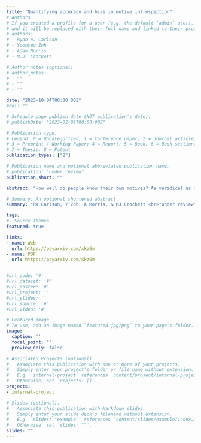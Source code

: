 ```yaml
---
title: "Quantifying accuracy and bias in motive introspection"
# Authors
# If you created a profile for a user (e.g. the default `admin` user), write the username (folder name) here 
# and it will be replaced with their full name and linked to their profile.
# authors:
# - Ryan W. Carlson
# - Yoonseo Zoh
# - Adam Morris
# - M.J. Crockett

# Author notes (optional)
# author_notes:
# - ""
# - ""
# - ""

date: "2023-10-04T00:00:00Z"
#doi: ""

# Schedule page publish date (NOT publication's date).
# publishDate: "2023-02-01T00:00:00Z"

# Publication type.
# Legend: 0 = Uncategorized; 1 = Conference paper; 2 = Journal article;
# 3 = Preprint / Working Paper; 4 = Report; 5 = Book; 6 = Book section;
# 7 = Thesis; 8 = Patent
publication_types: ["2"]

# Publication name and optional abbreviated publication name.
# publication: "under review"
publication_short: ""

abstract: "How well do people know their own motives? As veridical as introspection might seem intuitively, scientists often question subjective reports on motives, deeming them biased, inaccurate, or no more revealing than inferences made by outside observers. Such concerns about introspection are often cited, but less often tested. Here we present an approach for quantifying introspective accuracy and bias. Across five experiments (N=2191), we systematically compared people’s subjective reports of how much they wanted different outcomes to the preferences revealed by their actual choices. To probe biases, we compared a choice domain which typically features self-image concerns (reporting prosocial motivation) with one which does not (reporting nonsocial motives; Experiments 1a & 1b). To test for an insider advantage in introspective accuracy, we compared the accuracy of people’s reports about their own motives to the reports of an independent set of “observer” participants (Experiment 2). Finally, to probe whether subjective reports capture dynamic changes in motives, we examined introspective accuracy before and after experimentally shifting people’s social preferences (Experiments 3a & 3b). Across all experiments, we find evidence of robust introspective accuracy. Subjective reports of motives were strongly correlated with revealed preferences—exceeding chance and inferences made by observers—and these reports accurately updated when preferences changed. We also detected a bias: individuals whose motives deviated from their own standards tended to distort their level of prosocial motivation. By developing a method for probing the precision of motive introspection, this work challenges assumptions about its inherent unreliability—instead highlighting the value of subjective reports for predicting human behavior."

# Summary. An optional shortened abstract.
summary: "RW Carlson, Y Zoh, A Morris, & MJ Crockett <br>*under review* "

tags:
#- Source Themes
featured: true

links:
- name: Web
  url: https://psyarxiv.com/xkz6m
- name: PDF
  url: https://psyarxiv.com/xkz6m


#url_code: '#'
#url_dataset: '#'
#url_poster: '#'
#url_project: ''
#url_slides: ''
#url_source: '#'
#url_video: '#'

# Featured image
# To use, add an image named `featured.jpg/png` to your page's folder. 
image:
  caption: ''
  focal_point: ""
  preview_only: false

# Associated Projects (optional).
#   Associate this publication with one or more of your projects.
#   Simply enter your project's folder or file name without extension.
#   E.g. `internal-project` references `content/project/internal-project/index.md`.
#   Otherwise, set `projects: []`.
projects:
- internal-project

# Slides (optional).
#   Associate this publication with Markdown slides.
#   Simply enter your slide deck's filename without extension.
#   E.g. `slides: "example"` references `content/slides/example/index.md`.
#   Otherwise, set `slides: ""`.
slides: ""
---
```


